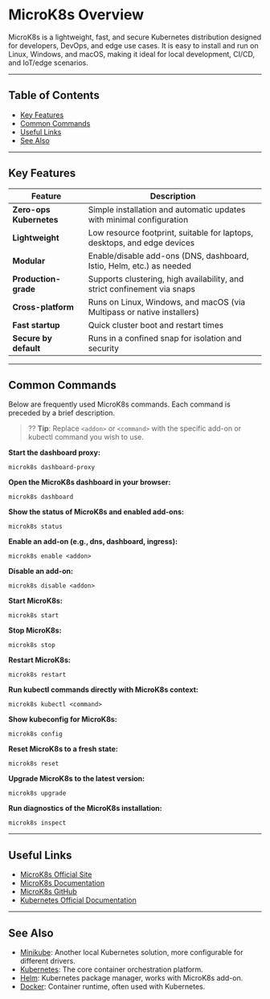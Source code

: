 # MicroK8s Overview

MicroK8s is a lightweight, fast, and secure Kubernetes distribution designed for developers, DevOps, and edge use cases. It is easy to install and run on Linux, Windows, and macOS, making it ideal for local development, CI/CD, and IoT/edge scenarios.

---

## Table of Contents
- [Key Features](#key-features)
- [Common Commands](#common-commands)
- [Useful Links](#useful-links)
- [See Also](#see-also)

---

## Key Features

| Feature                | Description                                                                 |
|------------------------|-----------------------------------------------------------------------------|
| **Zero-ops Kubernetes**| Simple installation and automatic updates with minimal configuration         |
| **Lightweight**        | Low resource footprint, suitable for laptops, desktops, and edge devices     |
| **Modular**            | Enable/disable add-ons (DNS, dashboard, Istio, Helm, etc.) as needed         |
| **Production-grade**   | Supports clustering, high availability, and strict confinement via snaps      |
| **Cross-platform**     | Runs on Linux, Windows, and macOS (via Multipass or native installers)        |
| **Fast startup**       | Quick cluster boot and restart times                                         |
| **Secure by default**  | Runs in a confined snap for isolation and security                           |

---

## Common Commands

Below are frequently used MicroK8s commands. Each command is preceded by a brief description.

> ?? **Tip**: Replace `<addon>` or `<command>` with the specific add-on or kubectl command you wish to use.

**Start the dashboard proxy:**
```shell
microk8s dashboard-proxy
```

**Open the MicroK8s dashboard in your browser:**
```shell
microk8s dashboard
```

**Show the status of MicroK8s and enabled add-ons:**
```shell
microk8s status
```

**Enable an add-on (e.g., dns, dashboard, ingress):**
```shell
microk8s enable <addon>
```

**Disable an add-on:**
```shell
microk8s disable <addon>
```

**Start MicroK8s:**
```shell
microk8s start
```

**Stop MicroK8s:**
```shell
microk8s stop
```

**Restart MicroK8s:**
```shell
microk8s restart
```

**Run kubectl commands directly with MicroK8s context:**
```shell
microk8s kubectl <command>
```

**Show kubeconfig for MicroK8s:**
```shell
microk8s config
```

**Reset MicroK8s to a fresh state:**
```shell
microk8s reset
```

**Upgrade MicroK8s to the latest version:**
```shell
microk8s upgrade
```

**Run diagnostics of the MicroK8s installation:**
```shell
microk8s inspect
```

---

## Useful Links

- [MicroK8s Official Site](https://microk8s.io/)
- [MicroK8s Documentation](https://microk8s.io/docs)
- [MicroK8s GitHub](https://github.com/canonical/microk8s)
- [Kubernetes Official Documentation](https://kubernetes.io/docs/)

---

## See Also

- [Minikube](./minikube.md): Another local Kubernetes solution, more configurable for different drivers.
- [Kubernetes](./kubernetes.md): The core container orchestration platform.
- [Helm](./helm.md): Kubernetes package manager, works with MicroK8s add-on.
- [Docker](./docker.md): Container runtime, often used with Kubernetes.
